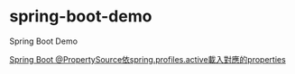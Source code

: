 # spring-boot-demo
Spring Boot Demo

[Spring Boot @PropertySource依spring.profiles.active載入對應的properties]()
